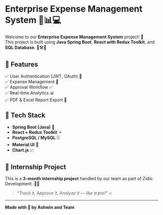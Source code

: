 # Enterprise Expense Management System 💸📊💻

Welcome to our **Enterprise Expense Management System** project! 🚀  
This project is built using **Java Spring Boot**, **React with Redux Toolkit**, and **SQL Database**. 🎨🛠️💾  

## 📌 Features  
✅ User Authentication (JWT, OAuth) 🔐  
✅ Expense Management 💼  
✅ Approval Workflow ✅  
✅ Real-time Analytics 📊  
✅ PDF & Excel Report Export 📝  

## 🚀 Tech Stack  
- **Spring Boot (Java)** 🌱  
- **React + Redux Toolkit** ⚛️  
- **PostgreSQL / MySQL** 🗄️  
- **Material UI** 🎨  
- **Chart.js** 📈  

## 📅 Internship Project  
This is a **3-month internship project** handled by our team as part of Zidio Development. 🏢✨

> _“Track it, Approve it, Analyze it — like a pro!”_ 🔥  

---

**Made with 💙 by Ashwin and Team**
